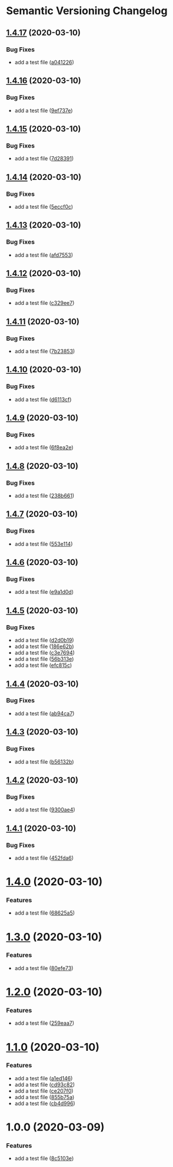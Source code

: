 # Semantic Versioning Changelog

## [1.4.17](https://github.com/esmartit/smartpoke-dashboard/compare/v1.4.16...v1.4.17) (2020-03-10)


### Bug Fixes

* add a test file ([a041226](https://github.com/esmartit/smartpoke-dashboard/commit/a041226cfe202b18a95d1e0c899ba3b66cdd9ea8))

## [1.4.16](https://github.com/esmartit/smartpoke-dashboard/compare/v1.4.15...v1.4.16) (2020-03-10)


### Bug Fixes

* add a test file ([9ef737e](https://github.com/esmartit/smartpoke-dashboard/commit/9ef737eff790db2b09f6ccf5bafad0be9f0d2f55))

## [1.4.15](https://github.com/esmartit/smartpoke-dashboard/compare/v1.4.14...v1.4.15) (2020-03-10)


### Bug Fixes

* add a test file ([7d28391](https://github.com/esmartit/smartpoke-dashboard/commit/7d283919d6886023d688b8039db65937f0ffc3fd))

## [1.4.14](https://github.com/esmartit/smartpoke-dashboard/compare/v1.4.13...v1.4.14) (2020-03-10)


### Bug Fixes

* add a test file ([5eccf0c](https://github.com/esmartit/smartpoke-dashboard/commit/5eccf0c2630bd3469f8d45f81ecf58c228f3c165))

## [1.4.13](https://github.com/esmartit/smartpoke-dashboard/compare/v1.4.12...v1.4.13) (2020-03-10)


### Bug Fixes

* add a test file ([afd7553](https://github.com/esmartit/smartpoke-dashboard/commit/afd7553c46273499e9b86f9b757fc959461899c2))

## [1.4.12](https://github.com/esmartit/smartpoke-dashboard/compare/v1.4.11...v1.4.12) (2020-03-10)


### Bug Fixes

* add a test file ([c329ee7](https://github.com/esmartit/smartpoke-dashboard/commit/c329ee7194ef0a7a20d73f93a319f071eec314dd))

## [1.4.11](https://github.com/esmartit/smartpoke-dashboard/compare/v1.4.10...v1.4.11) (2020-03-10)


### Bug Fixes

* add a test file ([7b23853](https://github.com/esmartit/smartpoke-dashboard/commit/7b23853a22c2259ca672c8aa31dda16ae9d10837))

## [1.4.10](https://github.com/esmartit/smartpoke-dashboard/compare/v1.4.9...v1.4.10) (2020-03-10)


### Bug Fixes

* add a test file ([d6113cf](https://github.com/esmartit/smartpoke-dashboard/commit/d6113cf016489accbb348c2bc65f2ee4d6ad38f4))

## [1.4.9](https://github.com/esmartit/smartpoke-dashboard/compare/v1.4.8...v1.4.9) (2020-03-10)


### Bug Fixes

* add a test file ([6f8ea2e](https://github.com/esmartit/smartpoke-dashboard/commit/6f8ea2e9f223fe62613664817b395181d12d0ec5))

## [1.4.8](https://github.com/esmartit/smartpoke-dashboard/compare/v1.4.7...v1.4.8) (2020-03-10)


### Bug Fixes

* add a test file ([238b661](https://github.com/esmartit/smartpoke-dashboard/commit/238b661f1dfa4bb5234ebd967a9d7339dc47522b))

## [1.4.7](https://github.com/esmartit/smartpoke-dashboard/compare/v1.4.6...v1.4.7) (2020-03-10)


### Bug Fixes

* add a test file ([553e114](https://github.com/esmartit/smartpoke-dashboard/commit/553e114f3ef5f75378026a198241369e92a8d2e4))

## [1.4.6](https://github.com/esmartit/smartpoke-dashboard/compare/v1.4.5...v1.4.6) (2020-03-10)


### Bug Fixes

* add a test file ([e9a1d0d](https://github.com/esmartit/smartpoke-dashboard/commit/e9a1d0d9f7f0a190b79b9db76b7b7fa13a6c08f8))

## [1.4.5](https://github.com/esmartit/smartpoke-dashboard/compare/v1.4.4...v1.4.5) (2020-03-10)


### Bug Fixes

* add a test file ([d2d0b19](https://github.com/esmartit/smartpoke-dashboard/commit/d2d0b1917db72d9b18905d5daec6a38d0c9598f1))
* add a test file ([186e62b](https://github.com/esmartit/smartpoke-dashboard/commit/186e62b87287df4414379941b1f25d03e7e61e10))
* add a test file ([c3e7694](https://github.com/esmartit/smartpoke-dashboard/commit/c3e76949f82213440457f959cec422f0c7c568cf))
* add a test file ([56b313e](https://github.com/esmartit/smartpoke-dashboard/commit/56b313ec24edb32ac4caeeefa589a80282b114d3))
* add a test file ([efc815c](https://github.com/esmartit/smartpoke-dashboard/commit/efc815caef0a276a51b7c175492981f6cccc744f))

## [1.4.4](https://github.com/esmartit/smartpoke-dashboard/compare/v1.4.3...v1.4.4) (2020-03-10)


### Bug Fixes

* add a test file ([ab94ca7](https://github.com/esmartit/smartpoke-dashboard/commit/ab94ca7d59b6255e514da196f1063d25fff72741))

## [1.4.3](https://github.com/esmartit/smartpoke-dashboard/compare/v1.4.2...v1.4.3) (2020-03-10)


### Bug Fixes

* add a test file ([b56132b](https://github.com/esmartit/smartpoke-dashboard/commit/b56132b39ed938d81a46d6713639d059408c0ac8))

## [1.4.2](https://github.com/esmartit/smartpoke-dashboard/compare/v1.4.1...v1.4.2) (2020-03-10)


### Bug Fixes

* add a test file ([9300ae4](https://github.com/esmartit/smartpoke-dashboard/commit/9300ae46bfe8c2b98b7454935cfd17f2e66abc08))

## [1.4.1](https://github.com/esmartit/smartpoke-dashboard/compare/v1.4.0...v1.4.1) (2020-03-10)


### Bug Fixes

* add a test file ([452fda6](https://github.com/esmartit/smartpoke-dashboard/commit/452fda690b3c1b3afa87cad09edd0b880a2b5a33))

# [1.4.0](https://github.com/esmartit/smartpoke-dashboard/compare/v1.3.0...v1.4.0) (2020-03-10)


### Features

* add a test file ([68625a5](https://github.com/esmartit/smartpoke-dashboard/commit/68625a5cfd1e90ca8efb9634389434e97b19c014))

# [1.3.0](https://github.com/esmartit/smartpoke-dashboard/compare/v1.2.0...v1.3.0) (2020-03-10)


### Features

* add a test file ([80efe73](https://github.com/esmartit/smartpoke-dashboard/commit/80efe735136e7e2e957f79d767171a9a9503844f))

# [1.2.0](https://github.com/esmartit/smartpoke-dashboard/compare/v1.1.0...v1.2.0) (2020-03-10)


### Features

* add a test file ([259eaa7](https://github.com/esmartit/smartpoke-dashboard/commit/259eaa757ecf8f24c869f3ca8cd06e1ea11da798))

# [1.1.0](https://github.com/esmartit/smartpoke-dashboard/compare/v1.0.0...v1.1.0) (2020-03-10)


### Features

* add a test file ([a1ed146](https://github.com/esmartit/smartpoke-dashboard/commit/a1ed14610b19ff460adad38ef535e3afd5b74b04))
* add a test file ([cd93c82](https://github.com/esmartit/smartpoke-dashboard/commit/cd93c8247075ec5ceb9b1f0ab00071e34c5aea4c))
* add a test file ([ce207f0](https://github.com/esmartit/smartpoke-dashboard/commit/ce207f0ab3385b929f86e33ca1078ac68a110ee0))
* add a test file ([855b75a](https://github.com/esmartit/smartpoke-dashboard/commit/855b75ab3d9a8a12c1eafceb07e986c784602d39))
* add a test file ([cb4d996](https://github.com/esmartit/smartpoke-dashboard/commit/cb4d996d59c3be699a9f4ecf3d1f967cfc12efbc))

# 1.0.0 (2020-03-09)


### Features

* add a test file ([8c5103e](https://github.com/esmartit/smartpoke-dashboard/commit/8c5103e3959590630cc92738ffeb5b215fd41b49))
